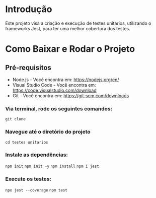 # Introdução
Este projeto visa a criação e execução de testes unitários, utilizando o frameworks Jest, para ter uma melhor cobertura dos testes.

# Como Baixar e Rodar o Projeto

## Pré-requisitos
- Node.js - Você encontra em: https://nodejs.org/en/ 
- Visual Studio Code - Você encontra em: https://code.visualstudio.com/download 
- Git - Você encontra em: https://git-scm.com/downloads

### Via terminal, rode os seguintes comandos:
``
git clone 
``
### Navegue até o diretório do projeto
``
cd testes unitarios
``
### Instale as dependências:
``
npm init
``
``
npm init -y
``
``
npm install
``
``
npm i jest
``
### Execute os testes:
``
npx jest --coverage
``
``
npm test
``